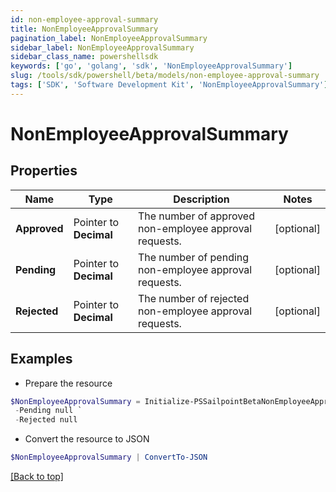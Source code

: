 ```yaml
---
id: non-employee-approval-summary
title: NonEmployeeApprovalSummary
pagination_label: NonEmployeeApprovalSummary
sidebar_label: NonEmployeeApprovalSummary
sidebar_class_name: powershellsdk
keywords: ['go', 'golang', 'sdk', 'NonEmployeeApprovalSummary'] 
slug: /tools/sdk/powershell/beta/models/non-employee-approval-summary
tags: ['SDK', 'Software Development Kit', 'NonEmployeeApprovalSummary']
---
```



# NonEmployeeApprovalSummary

## Properties

Name | Type | Description | Notes
------------ | ------------- | ------------- | -------------
**Approved** |  Pointer to **Decimal** | The number of approved non-employee approval requests. | [optional] 
**Pending** |  Pointer to **Decimal** | The number of pending non-employee approval requests. | [optional] 
**Rejected** |  Pointer to **Decimal** | The number of rejected non-employee approval requests. | [optional] 

## Examples

- Prepare the resource
```powershell
$NonEmployeeApprovalSummary = Initialize-PSSailpointBetaNonEmployeeApprovalSummary  -Approved null `
 -Pending null `
 -Rejected null
```

- Convert the resource to JSON
```powershell
$NonEmployeeApprovalSummary | ConvertTo-JSON
```


[[Back to top]](#) 

